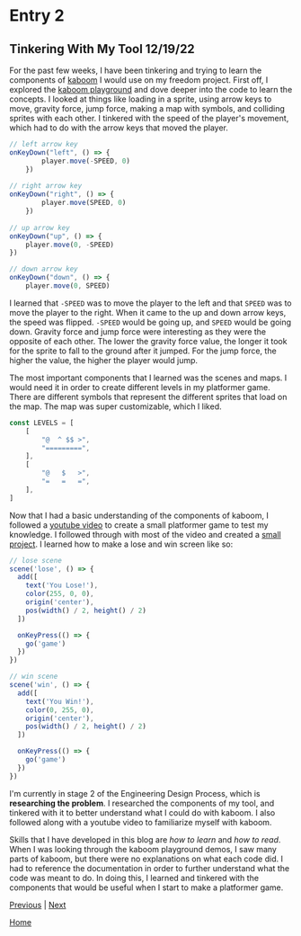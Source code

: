 # Entry 2
## Tinkering With My Tool 12/19/22

For the past few weeks, I have been tinkering and trying to learn the components of [kaboom](https://kaboomjs.com/) I would use on my freedom project. First off, I explored the [kaboom playground](https://kaboomjs.com/play?demo=add) and dove deeper into the code to learn the concepts. I looked at things like loading in a sprite, using arrow keys to move, gravity force, jump force, making a map with symbols, and colliding sprites with each other. I tinkered with the speed of the player's movement, which had to do with the arrow keys that moved the player.
```js
// left arrow key
onKeyDown("left", () => {
		player.move(-SPEED, 0)
	})
  
// right arrow key
onKeyDown("right", () => {
		player.move(SPEED, 0)
	})
  
// up arrow key
onKeyDown("up", () => {
	player.move(0, -SPEED)
})

// down arrow key
onKeyDown("down", () => {
	player.move(0, SPEED)
```
I learned that `-SPEED` was to move the player to the left and that `SPEED` was to move the player to the right. When it came to the up and down arrow keys, the speed was flipped. `-SPEED` would be going up, and `SPEED` would be going down. Gravity force and jump force were interesting as they were the opposite of each other. The lower the gravity force value, the longer it took for the sprite to fall to the ground after it jumped. For the jump force, the higher the value, the higher the player would jump.

The most important components that I learned was the scenes and maps. I would need it in order to create different levels in my platformer game. There are different symbols that represent the different sprites that load on the map. The map was super customizable, which I liked.
```js
const LEVELS = [
	[
		"@  ^ $$ >",
		"=========",
	],
	[
		"@   $   >",
		"=   =   =",
	],
]
```

Now that I had a basic understanding of the components of kaboom, I followed a [youtube video](https://youtu.be/37rASpfnCCM) to create a small platformer game to test my knowledge. I followed through with most of the video and created a [small project](https://kaboom-tinker.chanryc9471.repl.co/). I learned how to make a lose and win screen like so:
```js
// lose scene
scene('lose', () => {
  add([
    text('You Lose!'),
    color(255, 0, 0),
    origin('center'),
    pos(width() / 2, height() / 2)
  ])

  onKeyPress(() => {
    go('game')
  })
})

// win scene
scene('win', () => {
  add([
    text('You Win!'),
    color(0, 255, 0),
    origin('center'),
    pos(width() / 2, height() / 2)
  ])

  onKeyPress(() => {
    go('game')
  })
})
```

I'm currently in stage 2 of the Engineering Design Process, which is **researching the problem**. I researched the components of my tool, and tinkered with it to better understand what I could do with kaboom. I also followed along with a youtube video to familiarize myself with kaboom.

Skills that I have developed in this blog are *how to learn* and *how to read*. When I was looking through the kaboom playground demos, I saw many parts of kaboom, but there were no explanations on what each code did. I had to reference the documentation in order to further understand what the code was meant to do. In doing this, I learned and tinkered with the components that would be useful when I start to make a platformer game.

[Previous](entry01.md) | [Next](entry03.md)

[Home](../README.md)
